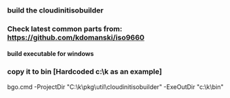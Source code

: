 <!--
SPDX-FileCopyrightText: © 2023 Siemens Healthcare GmbH

SPDX-License-Identifier: MIT
-->

### build the cloudinitisobuilder
### Check latest common parts from: https://github.com/kdomanski/iso9660

#### build executable for windows 
### copy it to bin [Hardcoded c:\k as an example]
bgo.cmd -ProjectDir "C:\k\pkg\util\cloudinitisobuilder" -ExeOutDir "c:\k\bin"

